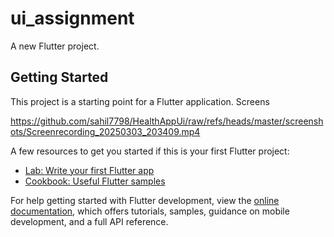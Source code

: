 # ui_assignment

A new Flutter project.

## Getting Started

This project is a starting point for a Flutter application.
 Screens

 https://github.com/sahil7798/HealthAppUi/raw/refs/heads/master/screenshots/Screenrecording_20250303_203409.mp4

A few resources to get you started if this is your first Flutter project:

- [Lab: Write your first Flutter app](https://docs.flutter.dev/get-started/codelab)
- [Cookbook: Useful Flutter samples](https://docs.flutter.dev/cookbook)

For help getting started with Flutter development, view the
[online documentation](https://docs.flutter.dev/), which offers tutorials,
samples, guidance on mobile development, and a full API reference.
